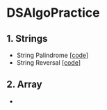 # DSAlgoPractice

## 1. Strings
  - String Palindrome [[code]](https://github.com/srujank1804/DSAlgoPractice/blob/main/Strings/stringpalindrome.cpp)
  - String Reversal [[code]](https://github.com/srujank1804/DSAlgoPractice/blob/main/Strings/stringrev.cpp)
## 2. Array
  -
